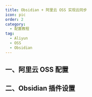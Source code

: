 ```yaml
---
title: Obsidian + 阿里云 OSS 实现云同步
icon: pic
order: 2
category:
  - 配置教程
tag:
  - Aliyun
  - OSS
  - Obsidian
---
```


## 一、阿里云 OSS 配置

<!-- @include: ../appendix/Aliyun-OSS-Setting.md -->



## 二、Obsidian 插件设置

<!-- @include: ../appendix/Obsidian-Plugins.md#RemotelySave -->




